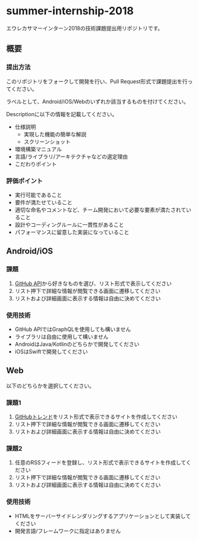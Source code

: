 # summer-internship-2018

エウレカサマーインターン2018の技術課題提出用リポジトリです。

## 概要

### 提出方法
このリポジトリをフォークして開発を行い、Pull Request形式で課題提出を行ってください。

ラベルとして、Android/iOS/Webのいずれか該当するものを付けてください。

Descriptionに以下の情報を記載してください。

- 仕様説明
    - 実現した機能の簡単な解説
    - スクリーンショット
- 環境構築マニュアル
- 言語/ライブラリ/アーキテクチャなどの選定理由
- こだわりポイント

### 評価ポイント
- 実行可能であること
- 要件が満たせていること
- 適切な命名やコメントなど、チーム開発において必要な要素が満たされていること
- 設計やコーディングルールに一貫性があること
- パフォーマンスに留意した実装になっていること

## Android/iOS

### 課題
1. [GitHub API](https://developer.github.com/v3/activity/)から好きなものを選び、リスト形式で表示してください
2. リスト押下で詳細な情報が閲覧できる画面に遷移してください
3. リストおよび詳細画面に表示する情報は自由に決めてください

### 使用技術
- GitHub APIではGraphQLを使用しても構いません
- ライブラリは自由に使用して構いません
- AndroidはJava/Kotlinのどちらかで開発してください
- iOSはSwiftで開発してください

## Web
以下のどちらかを選択してください。

### 課題1
1. [GitHubトレンド](https://github.com/trending)をリスト形式で表示できるサイトを作成してください
2. リスト押下で詳細な情報が閲覧できる画面に遷移してください
3. リストおよび詳細画面に表示する情報は自由に決めてください

### 課題2
1. 任意のRSSフィードを登録し、リスト形式で表示できるサイトを作成してください
2. リスト押下で詳細な情報が閲覧できる画面に遷移してください
3. リストおよび詳細画面に表示する情報は自由に決めてください

### 使用技術
- HTMLをサーバーサイドレンダリングするアプリケーションとして実装してください
- 開発言語/フレームワークに指定はありません
